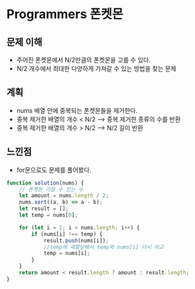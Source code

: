 # Programmers 폰켓몬

## 문제 이해

- 주어진 폰켓몬에서 N/2만큼의 폰켓몬을 고를 수 있다.
- N/2 개수에서 최대한 다양하게 가져갈 수 있는 방법을 찾는 문제

## 계획

- nums 배열 안에 중복되는 폰켓몬들을 제거한다.
- 중복 제거한 배열의 개수 < N/2 --> 중복 제거한 종류의 수를 반환
- 중복 제거한 배열의 개수 > N/2 --> N/2 길이 반환

## 느낀점

- for문으로도 문제를 풀어봤다.

```js
function solution(nums) {
	// 폰켓몬 가질 수 있는 수
	let amount = nums.length / 2;
	nums.sort((a, b) => a - b);
	let result = [];
	let temp = nums[0];

	for (let i = 1; i < nums.length; i++) {
		if (nums[i] !== temp) {
			result.push(nums[i]);
			//temp에 재할당해서 temp와 nums[i] 다시 비교
			temp = nums[i];
		}
	}
	return amount < result.length ? amount : result.length;
}
```
